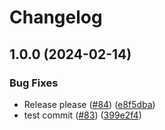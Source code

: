 # Changelog

## 1.0.0 (2024-02-14)

### Bug Fixes

- Release please ([#84](https://github.com/karpatkey/defi-kit/issues/84)) ([e8f5dba](https://github.com/karpatkey/defi-kit/commit/e8f5dba4a7acbfaa616e05435aa60d89628e2889))
- test commit ([#83](https://github.com/karpatkey/defi-kit/issues/83)) ([399e2f4](https://github.com/karpatkey/defi-kit/commit/399e2f4bee09e6f6597e8ab248c01320c374dc1b))
